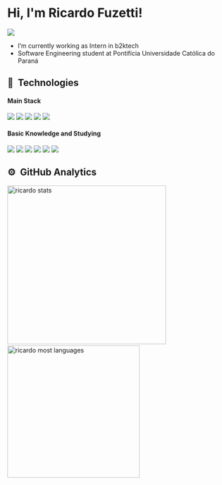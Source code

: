 # Hi, I'm Ricardo Fuzetti!

<a href="https://www.linkedin.com/in/ricardo-fuzetti-6213b7196/">
  <img align="center" src="https://img.shields.io/badge/LinkedIn-000000?style=for-the-badge&logo=linkedin&logoColor=0077B5" />
</a>

<p align="left">
  <ul>
    <li>I’m currently working as Intern in b2ktech </li>
    <li>Software Engineering student at Pontifícia Universidade Católica do Paraná</li>

  </ul>
</p>

## :rocket:&nbsp; Technologies
#### Main Stack
<p align="left">
  <img src="https://img.shields.io/badge/HTML5-E34F26?style=for-the-badge&logo=html5&logoColor=white"/>
  <img src="https://img.shields.io/badge/CSS3-1572B6?style=for-the-badge&logo=css3&logoColor=white"/>
  <img src="https://img.shields.io/badge/Sass-CC6699?style=for-the-badge&logo=sass&logoColor=white"/>
  <img src="https://img.shields.io/badge/JavaScript-F7DF1E?style=for-the-badge&logo=javascript&logoColor=black"/>
  <img src="https://img.shields.io/badge/MySQL-00000F?style=for-the-badge&logo=mysql&logoColor=white"/>
</p>

#### Basic Knowledge and Studying
<p align="left">
  <img src="https://img.shields.io/badge/.NET-5C2D91?style=for-the-badge&logo=.net&logoColor=white"/>
  <img src="https://img.shields.io/badge/React-20232A?style=for-the-badge&logo=react&logoColor=61DAFB"/>
  <img src="ttps://img.shields.io/badge/React-20232A?style=for-the-badge&logo=react&logoColor=61DAFB"/>
  <img src="https://img.shields.io/badge/styled--components-DB7093?style=for-the-badge&logo=styled-components&logoColor=white"/>
  <img src="https://img.shields.io/badge/PostgreSQL-316192?style=for-the-badge&logo=postgresql&logoColor=white"/>
  <img src="https://img.shields.io/badge/MongoDB-4EA94B?style=for-the-badge&logo=mongodb&logoColor=white"/>
</p>

## ⚙️ &nbsp;GitHub Analytics
<p align="left">
  <img width="360em" src="https://github-readme-stats.vercel.app/api?username=RicardoFuzetti&show_icons=true&theme=dracula" alt="ricardo stats"/> &nbsp;
  <img width="300em" src="https://github-readme-stats.vercel.app/api/top-langs/?username=RicardoFuzetti&layout=compact&theme=dracula" alt="ricardo most languages"/>
</p>
